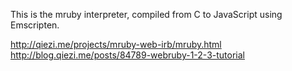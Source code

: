This is the mruby interpreter, compiled from C to JavaScript using Emscripten.

http://qiezi.me/projects/mruby-web-irb/mruby.html
http://blog.qiezi.me/posts/84789-webruby-1-2-3-tutorial
